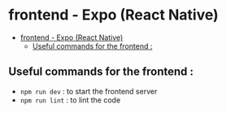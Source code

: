 # frontend - Expo (React Native)

- [frontend - Expo (React Native)](#frontend---expo-react-native)
  - [Useful commands for the frontend :](#useful-commands-for-the-frontend-)


## Useful commands for the frontend :

- `npm run dev` : to start the frontend server
- `npm run lint` : to lint the code